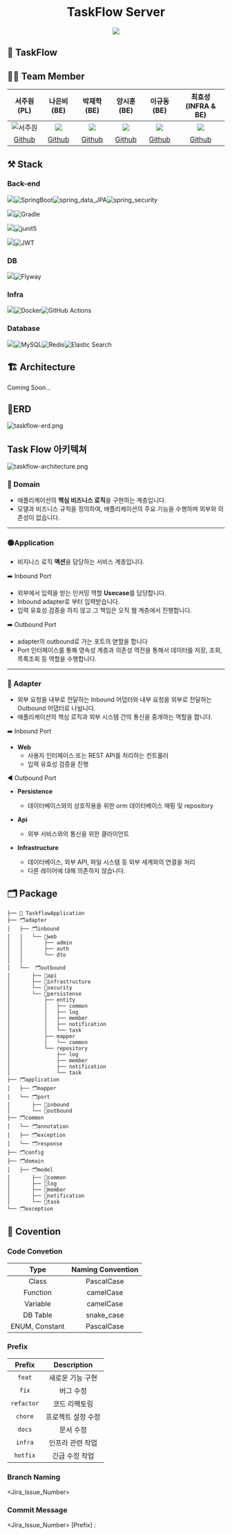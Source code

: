 <div align="center">

# TaskFlow Server

[<img src="https://img.shields.io/badge/프로젝트 기간-2025.01.06~2025.02.20-green?style=flat&logo=&logoColor=white" />]()

</div>

## 🔎 TaskFlow


## 💁‍♂️ Team Member 
| 서주원 (PL)  |   나은비(BE)    | 박재학(BE) | 양시훈(BE) | 이규동(BE) | 최효성(INFRA & BE) |
|:---------:|:--------:|:--------:|:--------:|:--------:|:--------:|
|  ![서주원](/.github/image/joowojr.JPG)  | ![](사진)  | ![](사진)  | ![](사진)  | ![](사진)  | ![](사진)  |
| [Github](https://github.com/joowojr) | [Github](https://github.com/nano-mm) | [Github](https://github.com/parkjaehak) | [Github](https://github.com/Sihun23) | [Github](https://github.com/starboxxxx) | [Github](https://github.com/hyoseong-Choi) |

## ⚒️ Stack


### Back-end
<img src="https://img.shields.io/badge/Framework-555555?style=for-the-badge">![SpringBoot](https://img.shields.io/badge/springboot-%236DB33F.svg?style=for-the-badge&logo=springboot&logoColor=white)![spring_data_JPA](https://img.shields.io/badge/spring_data_JPA-%236DB33F?style=for-the-badge&logo=databricks&logoColor=white)![spring_security](https://img.shields.io/badge/spring_security-%236DB33F.svg?style=for-the-badge&logo=springsecurity&logoColor=white)

<img src="https://img.shields.io/badge/build-555555?style=for-the-badge">![Gradle](https://img.shields.io/badge/Gradle-02303A.svg?style=for-the-badge&logo=Gradle&logoColor=white)

<img src="https://img.shields.io/badge/Test-555555?style=for-the-badge">![junit5](https://img.shields.io/badge/junit5-25A162?style=for-the-badge&logo=junit5&logoColor=white)

<img src="https://img.shields.io/badge/Security-555555?style=for-the-badge">![JWT](https://img.shields.io/badge/json%20web%20tokens-323330?style=for-the-badge&logo=json-web-tokens&logoColor=pink)


### DB
<img src="https://img.shields.io/badge/DB Migration-555555?style=for-the-badge">![Flyway](https://img.shields.io/badge/Flyway-F7B500?style=for-the-badge&logo=flyway&logoColor=white)

### Infra
<img src="https://img.shields.io/badge/CI/CD-555555?style=for-the-badge">![Docker](https://img.shields.io/badge/docker-%230db7ed.svg?style=for-the-badge&logo=docker&logoColor=white)![GitHub Actions](https://img.shields.io/badge/github%20actions-%232671E5.svg?style=for-the-badge&logo=githubactions&logoColor=white)

### Database
<img src="https://img.shields.io/badge/Database-555555?style=for-the-badge">![MySQL](https://img.shields.io/badge/mysql-4479A1.svg?style=for-the-badge&logo=mysql&logoColor=white)![Redis](https://img.shields.io/badge/redis-%23DD0031.svg?style=for-the-badge&logo=redis&logoColor=white)![Elastic Search](https://img.shields.io/badge/Elastic_Search-005571?style=for-the-badge&logo=elasticsearch&logoColor=white)

## 🏗️ Architecture
Coming Soon...

## 📍ERD
![taskflow-erd.png](/.github/image/tf-erd.png)


##  Task Flow 아키텍쳐
![taskflow-architecture.png](/.github/image/tf-architecture.png)

### 🔴 Domain

- 애플리케이션의 **핵심 비즈니스 로직**을 구현하는 계층입니다.
- 모델과 비즈니스 규칙을 정의하여, 애플리케이션의 주요 기능을 수행하며 외부와 의존성이 없습니다.

---

### 🟢Application

- 비지니스 로직 **액션**을 담당하는 서비스 계층입니다.

<aside>
➡️ Inbound Port

- 외부에서 입력을 받는 인커밍 역할 **Usecase**를 담당합니다.
- Inbound adapter로 부터 입력받습니다.
- 입력 유효성 검증을 하지 않고 그 책임은 오직 웹 계층에서 진행합니다.
</aside>

<aside>
➡️ Outbound Port

- adapter의 outbound로 가는 포트의 엳할을 합니다
- Port 인터페이스를 통해 영속성 계층과 의존성 역전을 통해서 데이터를 저장, 조회, 목록조회 등 역할을 수행합니다.
</aside>

---

### 🔵 Adapter

- 외부 요청을 내부로 전달하는 Inbound 어댑터와 내부 요청을 외부로 전달하는 Outbound 어댑터로 나뉩니다.
- 애플리케이션의 핵심 로직과 외부 시스템 간의 통신을 중개하는 역할을 합니다.

<aside>
➡️ Inbound Port

- **Web**
    - 사용자 인터페이스 또는 REST API를 처리하는 컨트롤러
    - 입력 유효성 검증을 진행
</aside>

<aside>
◀️ Outbound Port

- **Persistence**
    - 데이터베이스와의 상호작용을 위한 orm 데이터베이스 매핑 및 repository
- **Api**
    - 외부 서비스와의 통신을 위한 클라이언트

- **Infrastructure**
    - 데이터베이스, 외부 API, 파일 시스템 등 외부 세계와의 연결을 처리
    - 다른 레이어에 대해 의존하지 않습니다.
</aside>



## 🗂️ Package

```
├── 💽 TaskflowApplication
├── 🗂️adapter
│   ├── 🗂️inbound
│   │   └── 📂web
│   │       ├── admin
│   │       ├── auth
│   │       └── dto
│   │          
│   └──  🗂️outbound
│       ├── 📂api
│       ├── 📂infrastructure
│       └── 📂️security
│       └── 📂persistense
│           ├── entity
│           │   ├── common
│           │   ├── log
│           │   ├── member
│           │   ├── notification
│           │   └── task
│           ├── mapper
│           │   └── common
│           └── repository
│               ├── log
│               ├── member
│               ├── notification
│               └── task
├── 🗂️application
│   ├── 🗂️mapper
│   └── 🗂️port
│       ├── 📂inbound
│       └── 📂outbound
├── 🗂️common
│   └── 🗂️annotation
│   ├── 🗂️exception
│   └── 🗂️response
├── 🗂️config
├── 🗂️domain
│   ├── 🗂️model
│       ├── 📂common
│       ├── 📂log
│       ├── 📂member
│       ├── 📂notification
│       └── 📂task
└── 🗂️exception
```

## 📜 Covention
### Code Convetion

| Type | Naming Convention |
|:----:|:---------------:|
| Class | PascalCase |
| Function | camelCase |
| Variable | camelCase |
| DB Table | snake_case |
| ENUM, Constant | PascalCase |

### Prefix
| Prefix | Description |
|:------:|:----------:|
| `feat` | 새로운 기능 구현 |
| `fix` | 버그 수정 |
| `refactor` | 코드 리팩토링 |
| `chore` | 프로젝트 설정 수정 |
| `docs` | 문서 수정 |
| `infra` | 인프라 관련 작업 |
| `hotfix` | 긴급 수정 작업 |

### Branch Naming
<Jira_Issue_Number>

### Commit Message
<Jira_Issue_Number> [Prefix] : <Description>
